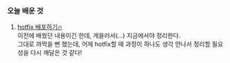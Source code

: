 ### 오늘 배운 것 
1. [hotfix 배포하기🔥](https://cnri.notion.site/Hotfix-d42bceb8a8c04ffc941ccee726d555fd)    
  이전에 배웠던 내용이긴 한데, 게을러서(...) 지금에서야 정리한다.  
  그대로 까먹을 뻔 했는데, 어제 hotfix할 때 과정이 하나도 생각 안나서 정리할 필요성을 다시 깨달은 것 같다! 
